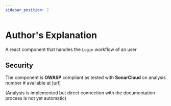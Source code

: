 ```yaml
---
sidebar_position: 2
---
```


# Author's Explanation

 A react component that handles the `Login` workflow of an user

 ## Security

 The component is **OWASP** compliant as tested with **SonarCloud** on analysis number # available at [url]

 (Analysis is implemented but direct connection with the documentation process is not yet automatic)

 